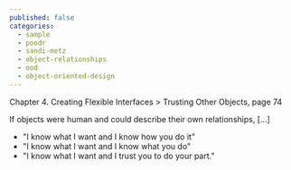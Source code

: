 ```yaml
---
published: false
categories:
  - sample
  - poodr
  - sandi-metz
  - object-relationships
  - ood
  - object-oriented-design
---
```


Chapter 4. Creating Flexible Interfaces > Trusting Other Objects, page 74

If objects were human and could describe their own relationships, [...]
  * "I know what I want and I know how you do it"
  * "I know what I want and I know what you do"
  * "I know what I want and I trust you to do your part."
